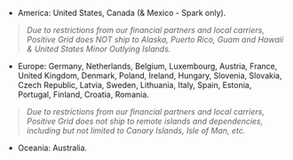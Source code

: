 -   America: United States, Canada (& Mexico - Spark only).

> *Due to restrictions from our financial partners and local carriers, Positive Grid does NOT ship to Alaska, Puerto Rico, Guam and Hawaii & United States Minor Outlying Islands.*

-   Europe: Germany, Netherlands, Belgium, Luxembourg, Austria, France, United Kingdom, Denmark, Poland, Ireland, Hungary, Slovenia, Slovakia, Czech Republic, Latvia, Sweden, Lithuania, Italy, Spain, Estonia, Portugal, Finland, Croatia, Romania.

> *Due to restrictions from our financial partners and local carriers, Positive Grid does not ship to remote islands and dependencies, including but not limited to Canary Islands, Isle of Man, etc.*

-   Oceania: Australia.